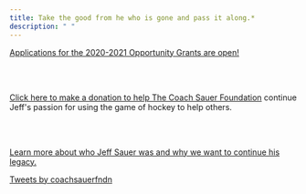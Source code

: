 ```yaml
---
title: Take the good from he who is gone and pass it along.* 
description: " " 
---
```


<article class="cf">
    <div class="fl w-120 w-50-ns tl">

<a href="/post/2020-grant-announcement/">Applications for the 2020-2021 Opportunity Grants are open!</a>

<br><br>

<a href="http://csfmiracle.givesmart.com">Click here to make a donation to help The 
Coach Sauer Foundation</a> continue Jeff's passion for using the game of hockey 
to help others.

<br><br>

<a href="about/js_bio/">Learn more about who Jeff Sauer was and why we want to continue his legacy.</a>

   </div>

   <div class="fr w-100 w-40-ns">

<a class="twitter-timeline" data-height="600" href="https://twitter.com/coachsauerfndn?ref_src=twsrc%5Etfw">Tweets by coachsauerfndn</a> <script async src="https://platform.twitter.com/widgets.js" charset="utf-8"></script>

   </div>
</article>